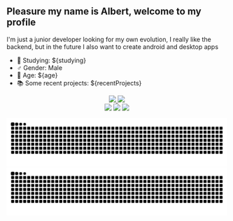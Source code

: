## Pleasure my name is Albert, welcome to my profile
I'm just a junior developer looking for my own evolution, I really like the backend, but in the future I also want to create android and desktop apps

- 🌱 Studying: ${studying}
- ♂️ Gender: Male
- 🍰 Age: ${age}
- 📚 Some recent projects: ${recentProjects}

<div align="center">
  <a href="https://github.com/HarukaYamamoto0">
  <img height="150em" src="https://github-readme-stats.vercel.app/api?username=HarukaYamamoto0&show_icons=true&theme=github_dark&include_all_commits=true&count_private=true"/>
  <img height="150em" src="https://github-readme-stats.vercel.app/api/top-langs/?username=HarukaYamamoto0&layout=compact&langs_count=16&theme=github_dark"/>
</div>

<div align="center"> 
  <a href="https://youtube.com/channel/UC91TMKN7AAh3XttXx_vpQMA" target="_blank"><img src="https://img.shields.io/badge/YouTube-FF0000?style=for-the-badge&logo=youtube&logoColor=white" target="_blank"></a>
  <a href="https://discord.gg/Eg73WUt6Ak" target="_blank"><img src="https://img.shields.io/badge/Discord-7289DA?style=for-the-badge&logo=discord&logoColor=white" target="_blank"></a> 
  <a href="mailto: antonioalbert344@gmail.com"><img src="https://img.shields.io/badge/-Gmail-%23333?style=for-the-badge&logo=gmail&logoColor=white" target="_blank"></a>
</div>

![github contribution grid snake animation](https://raw.githubusercontent.com/HarukaYamamoto0/HarukaYamamoto0/output/github-contribution-grid-snake-dark.svg#gh-dark-mode-only)![github contribution grid snake animation](https://raw.githubusercontent.com/HarukaYamamoto0/HarukaYamamoto0/output/github-contribution-grid-snake.svg#gh-light-mode-only)
